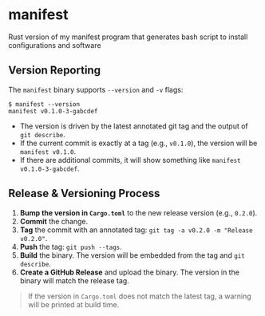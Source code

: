 # manifest
Rust version of my manifest program that generates bash script to install configurations and software

## Version Reporting

The `manifest` binary supports `--version` and `-v` flags:

```
$ manifest --version
manifest v0.1.0-3-gabcdef
```

- The version is driven by the latest annotated git tag and the output of `git describe`.
- If the current commit is exactly at a tag (e.g., `v0.1.0`), the version will be `manifest v0.1.0`.
- If there are additional commits, it will show something like `manifest v0.1.0-3-gabcdef`.

## Release & Versioning Process

1. **Bump the version in `Cargo.toml`** to the new release version (e.g., `0.2.0`).
2. **Commit** the change.
3. **Tag** the commit with an annotated tag: `git tag -a v0.2.0 -m "Release v0.2.0"`.
4. **Push** the tag: `git push --tags`.
5. **Build** the binary. The version will be embedded from the tag and `git describe`.
6. **Create a GitHub Release** and upload the binary. The version in the binary will match the release tag.

> If the version in `Cargo.toml` does not match the latest tag, a warning will be printed at build time.
